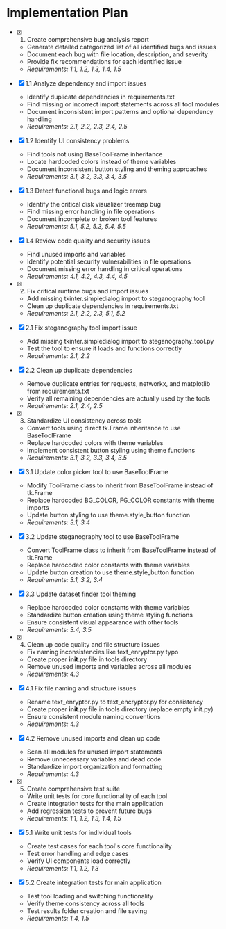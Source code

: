 # Implementation Plan

- [x] 1. Create comprehensive bug analysis report
  - Generate detailed categorized list of all identified bugs and issues
  - Document each bug with file location, description, and severity
  - Provide fix recommendations for each identified issue
  - _Requirements: 1.1, 1.2, 1.3, 1.4, 1.5_

- [x] 1.1 Analyze dependency and import issues
  - Identify duplicate dependencies in requirements.txt
  - Find missing or incorrect import statements across all tool modules
  - Document inconsistent import patterns and optional dependency handling
  - _Requirements: 2.1, 2.2, 2.3, 2.4, 2.5_

- [x] 1.2 Identify UI consistency problems
  - Find tools not using BaseToolFrame inheritance
  - Locate hardcoded colors instead of theme variables
  - Document inconsistent button styling and theming approaches
  - _Requirements: 3.1, 3.2, 3.3, 3.4, 3.5_

- [x] 1.3 Detect functional bugs and logic errors
  - Identify the critical disk visualizer treemap bug
  - Find missing error handling in file operations
  - Document incomplete or broken tool features
  - _Requirements: 5.1, 5.2, 5.3, 5.4, 5.5_

- [x] 1.4 Review code quality and security issues
  - Find unused imports and variables
  - Identify potential security vulnerabilities in file operations
  - Document missing error handling in critical operations
  - _Requirements: 4.1, 4.2, 4.3, 4.4, 4.5_

- [x] 2. Fix critical runtime bugs and import issues





  - Add missing tkinter.simpledialog import to steganography tool
  - Clean up duplicate dependencies in requirements.txt
  - _Requirements: 2.1, 2.2, 2.3, 5.1, 5.2_

- [x] 2.1 Fix steganography tool import issue


  - Add missing tkinter.simpledialog import to steganography_tool.py
  - Test the tool to ensure it loads and functions correctly
  - _Requirements: 2.1, 2.2_

- [x] 2.2 Clean up duplicate dependencies


  - Remove duplicate entries for requests, networkx, and matplotlib from requirements.txt
  - Verify all remaining dependencies are actually used by the tools
  - _Requirements: 2.1, 2.4, 2.5_

- [x] 3. Standardize UI consistency across tools







  - Convert tools using direct tk.Frame inheritance to use BaseToolFrame
  - Replace hardcoded colors with theme variables
  - Implement consistent button styling using theme functions
  - _Requirements: 3.1, 3.2, 3.3, 3.4, 3.5_

- [x] 3.1 Update color picker tool to use BaseToolFrame


  - Modify ToolFrame class to inherit from BaseToolFrame instead of tk.Frame
  - Replace hardcoded BG_COLOR, FG_COLOR constants with theme imports
  - Update button styling to use theme.style_button function
  - _Requirements: 3.1, 3.4_

- [x] 3.2 Update steganography tool to use BaseToolFrame


  - Convert ToolFrame class to inherit from BaseToolFrame instead of tk.Frame
  - Replace hardcoded color constants with theme variables
  - Update button creation to use theme.style_button function
  - _Requirements: 3.1, 3.2, 3.4_

- [x] 3.3 Update dataset finder tool theming


  - Replace hardcoded color constants with theme variables
  - Standardize button creation using theme styling functions
  - Ensure consistent visual appearance with other tools
  - _Requirements: 3.4, 3.5_

- [x] 4. Clean up code quality and file structure issues





  - Fix naming inconsistencies like text_enryptor.py typo
  - Create proper __init__.py file in tools directory
  - Remove unused imports and variables across all modules
  - _Requirements: 4.3_

- [x] 4.1 Fix file naming and structure issues


  - Rename text_enryptor.py to text_encryptor.py for consistency
  - Create proper __init__.py file in tools directory (replace empty init.py)
  - Ensure consistent module naming conventions
  - _Requirements: 4.3_

- [x] 4.2 Remove unused imports and clean up code


  - Scan all modules for unused import statements
  - Remove unnecessary variables and dead code
  - Standardize import organization and formatting
  - _Requirements: 4.3_

- [x] 5. Create comprehensive test suite






  - Write unit tests for core functionality of each tool
  - Create integration tests for the main application
  - Add regression tests to prevent future bugs
  - _Requirements: 1.1, 1.2, 1.3, 1.4, 1.5_

- [x] 5.1 Write unit tests for individual tools



  - Create test cases for each tool's core functionality
  - Test error handling and edge cases
  - Verify UI components load correctly
  - _Requirements: 1.1, 1.2, 1.3_

- [x] 5.2 Create integration tests for main application



  - Test tool loading and switching functionality
  - Verify theme consistency across all tools
  - Test results folder creation and file saving
  - _Requirements: 1.4, 1.5_